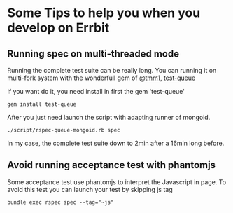 ---
---
# Some Tips to help you when you develop on Errbit

## Running spec on multi-threaded mode

Running the complete test suite can be really long. You can running it
on multi-fork system with the wonderfull gem of
[@tmm1](http://github.com/tmm1), [test-queue](http://github.com/tmm1/test-queue)

If you want do it, you need install in first the gem 'test-queue'

```
gem install test-queue
```

After you just need launch the script with adapting runner of mongoid.

```
./script/rspec-queue-mongoid.rb spec
```

In my case, the complete test suite down to 2min after a 16min long
before.

## Avoid running acceptance test with phantomjs

Some acceptance test use phantomjs to interpret the Javascript in page.
To avoid this test you can launch your test by skipping js tag

```
bundle exec rspec spec --tag="~js"
```
